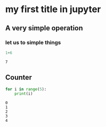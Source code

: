 
# my first title in jupyter

## A very simple operation

### let us to simple things




```python
1+6
```




    7



## Counter


```python
for i in range(5):
    print(i)
```

    0
    1
    2
    3
    4
    


```python

```


```python

```
